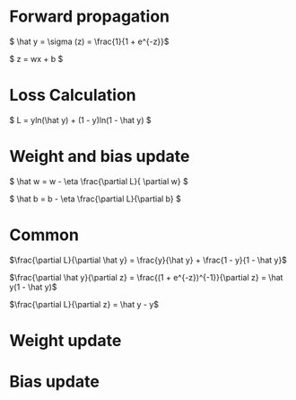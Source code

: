 # Forward propagation
$ \hat y = \sigma (z) = \frac{1}{1 + e^{-z}}$

$ z = wx + b $

# Loss Calculation
$ L = yln(\hat y) + (1 - y)ln(1 - \hat y) $

# Weight and bias update

$ \hat w = w - \eta \frac{\partial L}{ \partial w} $

$ \hat b = b - \eta \frac{\partial L}{\partial b} $

# Common
$\frac{\partial L}{\partial \hat y} = \frac{y}{\hat y} + \frac{1 - y}{1 - \hat y}$

$\frac{\partial \hat y}{\partial z} = \frac{(1 + e^{-z})^{-1}}{\partial z} = \hat y(1 - \hat y)$

$\frac{\partial L}{\partial z} = \hat y - y$

# Weight update



# Bias update
